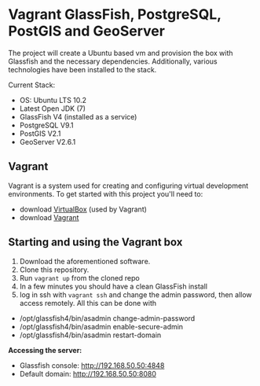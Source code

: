 Vagrant GlassFish, PostgreSQL, PostGIS and GeoServer
=================
The project will create a Ubuntu based vm and provision the box with Glassfish and the necessary dependencies.  Additionally, various technologies have been installed to the stack.

Current Stack:

* OS: Ubuntu LTS 10.2
* Latest Open JDK (7)
* GlassFish V4 (installed as a service)
* PostgreSQL V9.1
* PostGIS V2.1
* GeoServer V2.6.1

Vagrant
-------
Vagrant is a system used for creating and configuring virtual development environments.  To get started with this project you'll need to:

* download [VirtualBox](https://www.virtualbox.org/wiki/Downloads) (used by Vagrant)
* download [Vagrant](http://downloads.vagrantup.com/)

Starting and using the Vagrant box
----------------------------------
1. Download the aforementioned software.
2. Clone this repository.
3. Run ```vagrant up``` from the cloned repo
4. In a few minutes you should have a clean GlassFish install
5. log in ssh with `vagrant ssh` and change the admin password, then allow access remotely. All this can be done with
  * /opt/glassfish4/bin/asadmin change-admin-password
  * /opt/glassfish4/bin/asadmin enable-secure-admin
  * /opt/glassfish4/bin/asadmin restart-domain

**Accessing the server:**

* Glassfish console: http://192.168.50.50:4848
* Default domain: http://192.168.50.50:8080

